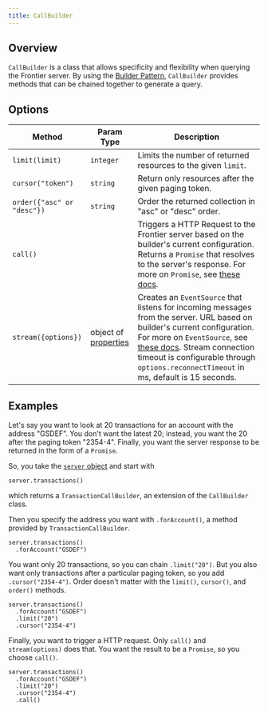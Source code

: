 ```yaml
---
title: CallBuilder
---
```


## Overview

`CallBuilder` is a class that allows specificity and flexibility when querying the Frontier server.  By using the [Builder Pattern](https://en.wikipedia.org/wiki/Builder_pattern), `CallBuilder` provides methods that can be chained together to generate a query.


## Options

| Method | Param Type | Description |
| --- | --- | --- |
| `limit(limit)` | `integer` | Limits the number of returned resources to the given `limit`.|
| `cursor("token")` | `string` | Return only resources after the given paging token. |
| `order({"asc" or "desc"})` | `string` |  Order the returned collection in "asc" or "desc" order. |
| `call()` | | Triggers a HTTP Request to the Frontier server based on the builder's current configuration.  Returns a `Promise` that resolves to the server's response.  For more on `Promise`, see [these docs](https://developer.mozilla.org/en-US/docs/Web/JavaScript/Reference/Global_Objects/Promise).|
| `stream({options})` | object of [properties](https://developer.mozilla.org/en-US/docs/Web/API/EventSource#Properties) | Creates an `EventSource` that listens for incoming messages from the server.  URL based on builder's current configuration.  For more on `EventSource`, see [these docs](https://developer.mozilla.org/en-US/docs/Web/API/EventSource). Stream connection timeout is configurable through `options.reconnectTimeout` in  ms, default is 15 seconds. |



## Examples

Let's say you want to look at 20 transactions for an account with the address "GSDEF".  You don't want the latest 20; instead, you want the 20 after the paging token "2354-4".  Finally, you want the server response to be returned in the form of a `Promise`.

So, you take the [`server` object](./server.md) and start with 

```
server.transactions()
```

which returns a `TransactionCallBuilder`, an extension of the `CallBuilder` class.

Then you specify the address you want with `.forAccount()`, a method provided by `TransactionCallBuilder`.

```
server.transactions()
  .forAccount("GSDEF")
```

You want only 20 transactions, so you can chain `.limit("20")`.  But you also want only transactions after a particular paging token, so you add `.cursor("2354-4")`.  Order doesn't matter with the `limit()`, `cursor()`, and `order()` methods.

```
server.transactions()
  .forAccount("GSDEF")
  .limit("20")
  .cursor("2354-4")
```

Finally, you want to trigger a HTTP request.  Only `call()` and `stream(options)` does that.  You want the result to be a `Promise`, so you choose `call()`.

```
server.transactions()
  .forAccount("GSDEF")
  .limit("20")
  .cursor("2354-4")
  .call()
```

